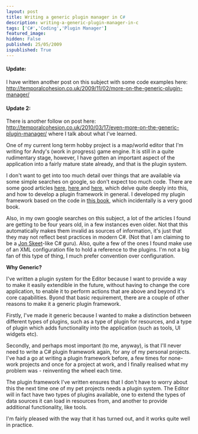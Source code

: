 ```yaml
---
layout: post
title: Writing a generic plugin manager in C#
description: writing-a-generic-plugin-manager-in-c
tags: ['C#','Coding','Plugin Manager']
featured_image: 
hidden: False
published: 25/05/2009
ispublished: True
---
```

<h4>Update:</h4>
I have written another post on this subject with some code examples  here: <a title="More on the generic plugin manager" href="http://temporalcohesion.co.uk/2009/11/02/more-on-the-generic-plugin-manager/" target="_self">http://temporalcohesion.co.uk/2009/11/02/more-on-the-generic-plugin-manager/</a>
<h4>Update 2:</h4>
There is another follow on post here: <a href="http://temporalcohesion.co.uk/2010/03/17/even-more-on-the-generic-plugin-manager/">http://temporalcohesion.co.uk/2010/03/17/even-more-on-the-generic-plugin-manager/</a> where I talk about what I've learned.

One of my current long term hobby project is a  map/world editor that I'm writing for Andy's (work in progress) game engine. It is still in a quite rudimentary stage, however, I have gotten an important aspect of the application into a fairly mature state already, and that is the plugin system.

I don't want to get into too much detail over things that are available via some simple searches on google, so don't expect too much code. There are some good articles <a title="http://msdn.microsoft.com/en-us/library/ms972962.aspx" href="http://" target="_blank">here</a>, <a title="http://www.codeproject.com/KB/macros/PluginsManager.aspx?display=Print" href="http://" target="_blank">here </a>and <a title="http://www.codeproject.com/KB/cs/Plugin_Basics.aspx" href="http://" target="_blank">here</a>, which delve quite deeply into this, and how to develop a plugin framework in general. I developed my plugin framework based on the code in <a title="http://www.amazon.com/2008-NET-Platform-Fourth-Windows-Net/dp/1590598849" href="http://" target="_blank">this book</a>, which incidentally is a very good book.

Also, in my own google searches on this subject, a lot of the articles I found are getting to be four years old, in a few instances even older. Not that this automatically makes them invalid as sources of information, it's just that they may not reflect best practices in modern C#. (Not that I am claiming to be a <a title="http://msmvps.com/blogs/jon_skeet/default.aspx" href="http://" target="_blank">Jon Skeet</a>-like C# guru). Also, quite a few of the ones I found make use of an XML configuration file to hold a reference to the plugins. I'm not a big fan of this type of thing, I much prefer convention over configuration.

<strong>Why Generic?</strong>

I've written a plugin system for the Editor because I want to provide a way to make it easily extendible in the future, without having to change the core application, to enable it to perform actions that are above and beyond it's core capabilities. Byond that basic requirement, there are a couple of other reasons to make it a generic plugin framework.

Firstly, I've made it generic because I wanted to make a distinction between different types of plugins, such as a type of plugin for resources, and a type of plugin which adds functionality into the application (such as tools, UI widgets etc).

Secondly, and perhaps most important (to me, anyway), is that I'll never need to write a C# plugin framework again, for any of my personal projects. I've had a go at writing a plugin framework before, a few times for none-work projects and once for a project at work, and I finally realised what my problem was - reinventing the wheel each time.

The plugin framework I've written ensures that I don't have to worry about this the next time one of my pet projects needs a plugin system. The Editor will in fact have two types of plugins available, one to extend the types of data sources it can load in resources from, and another to provide additional functionality, like tools.

I'm fairly pleased with the way that it has turned out, and it works quite well in practice.
